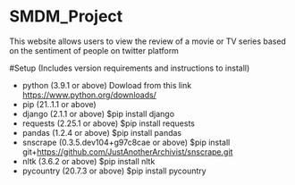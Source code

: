 # SMDM_Project
This website allows users to view the review of a movie or TV series based on the sentiment of people on twitter platform

#Setup (Includes version requirements and instructions to install)
* python (3.9.1 or above) 
  Dowload from this link https://www.python.org/downloads/
* pip (21..1.1 or above)
* django (2.1.1 or above) 
  $pip install django
* requests (2.25.1 or above) 
  $pip install requests
* pandas (1.2.4 or above) 
  $pip install pandas
* snscrape (0.3.5.dev104+g97c8cae or above) 
  $pip install git+https://github.com/JustAnotherArchivist/snscrape.git
* nltk (3.6.2 or above) 
  $pip install nltk
* pycountry (20.7.3 or above) 
  $pip install pycountry
